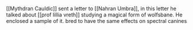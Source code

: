 [[Mythdran Cauldic]] sent a letter to [[Nahran Umbra]], in this letter he talked about [[prof lillia vreth]] studying a magical form of wolfsbane. He enclosed a sample of it. bred to have the same effects on spectral canines